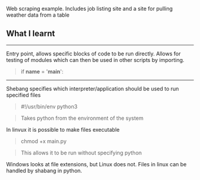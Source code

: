 Web scraping example. Includes job listing site and a site for pulling weather data from a table

## What I learnt
---
Entry point, allows specific blocks of code to be run directly. Allows for testing of modules which can then be used in other scripts by importing.
>if __name__ = '__main__':
---
Shebang specifies which interpreter/application should be used to run specified files
>#!/usr/bin/env python3

>Takes python from the environment of the system

In linvux it is possible to make files executable
>chmod +x main.py

>This allows it to be run without specifying python

Windows looks at file extensions, but Linux does not. Files in linux can be handled by shabang in python.
